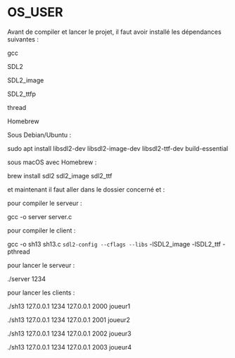 # OS_USER
Avant de compiler et lancer le projet, il faut avoir installé les dépendances suivantes :

gcc

SDL2

SDL2_image

SDL2_ttfp

thread

Homebrew

Sous Debian/Ubuntu :

sudo apt install libsdl2-dev libsdl2-image-dev libsdl2-ttf-dev build-essential

sous macOS avec Homebrew :

brew install sdl2 sdl2_image sdl2_ttf

et maintenant il faut aller dans le dossier concerné et :

pour compiler le serveur :

gcc -o server server.c

pour compiler le client : 

gcc -o sh13 sh13.c `sdl2-config --cflags --libs` -lSDL2_image -lSDL2_ttf -pthread


pour lancer le serveur : 

./server 1234

pour lancer les clients : 

./sh13 127.0.0.1 1234 127.0.0.1 2000 joueur1

./sh13 127.0.0.1 1234 127.0.0.1 2001 joueur2

./sh13 127.0.0.1 1234 127.0.0.1 2002 joueur3

./sh13 127.0.0.1 1234 127.0.0.1 2003 joueur4
